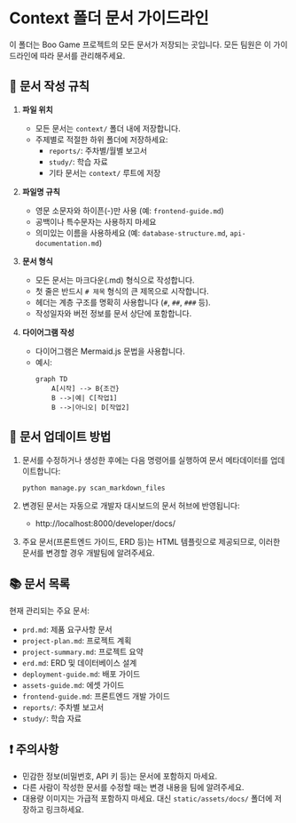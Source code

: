 # Context 폴더 문서 가이드라인

이 폴더는 Boo Game 프로젝트의 모든 문서가 저장되는 곳입니다. 모든 팀원은 이 가이드라인에 따라 문서를 관리해주세요.

## 📝 문서 작성 규칙

1. **파일 위치**
   - 모든 문서는 `context/` 폴더 내에 저장합니다.
   - 주제별로 적절한 하위 폴더에 저장하세요:
     - `reports/`: 주차별/월별 보고서
     - `study/`: 학습 자료
     - 기타 문서는 `context/` 루트에 저장

2. **파일명 규칙**
   - 영문 소문자와 하이픈(-)만 사용 (예: `frontend-guide.md`)
   - 공백이나 특수문자는 사용하지 마세요
   - 의미있는 이름을 사용하세요 (예: `database-structure.md`, `api-documentation.md`)

3. **문서 형식**
   - 모든 문서는 마크다운(.md) 형식으로 작성합니다.
   - 첫 줄은 반드시 `# 제목` 형식의 큰 제목으로 시작합니다.
   - 헤더는 계층 구조를 명확히 사용합니다 (`#`, `##`, `###` 등).
   - 작성일자와 버전 정보를 문서 상단에 포함합니다.

4. **다이어그램 작성**
   - 다이어그램은 Mermaid.js 문법을 사용합니다.
   - 예시:
     ```mermaid
     graph TD
         A[시작] --> B{조건}
         B -->|예| C[작업1]
         B -->|아니오| D[작업2]
     ```

## 🔄 문서 업데이트 방법

1. 문서를 수정하거나 생성한 후에는 다음 명령어를 실행하여 문서 메타데이터를 업데이트합니다:
   ```bash
   python manage.py scan_markdown_files
   ```

2. 변경된 문서는 자동으로 개발자 대시보드의 문서 허브에 반영됩니다:
   - http://localhost:8000/developer/docs/

3. 주요 문서(프론트엔드 가이드, ERD 등)는 HTML 템플릿으로 제공되므로, 이러한 문서를 변경할 경우 개발팀에 알려주세요.

## 📚 문서 목록

현재 관리되는 주요 문서:

- `prd.md`: 제품 요구사항 문서
- `project-plan.md`: 프로젝트 계획
- `project-summary.md`: 프로젝트 요약
- `erd.md`: ERD 및 데이터베이스 설계
- `deployment-guide.md`: 배포 가이드
- `assets-guide.md`: 에셋 가이드
- `frontend-guide.md`: 프론트엔드 개발 가이드
- `reports/`: 주차별 보고서
- `study/`: 학습 자료

## ❗ 주의사항

- 민감한 정보(비밀번호, API 키 등)는 문서에 포함하지 마세요.
- 다른 사람이 작성한 문서를 수정할 때는 변경 내용을 팀에 알려주세요.
- 대용량 이미지는 가급적 포함하지 마세요. 대신 `static/assets/docs/` 폴더에 저장하고 링크하세요. 